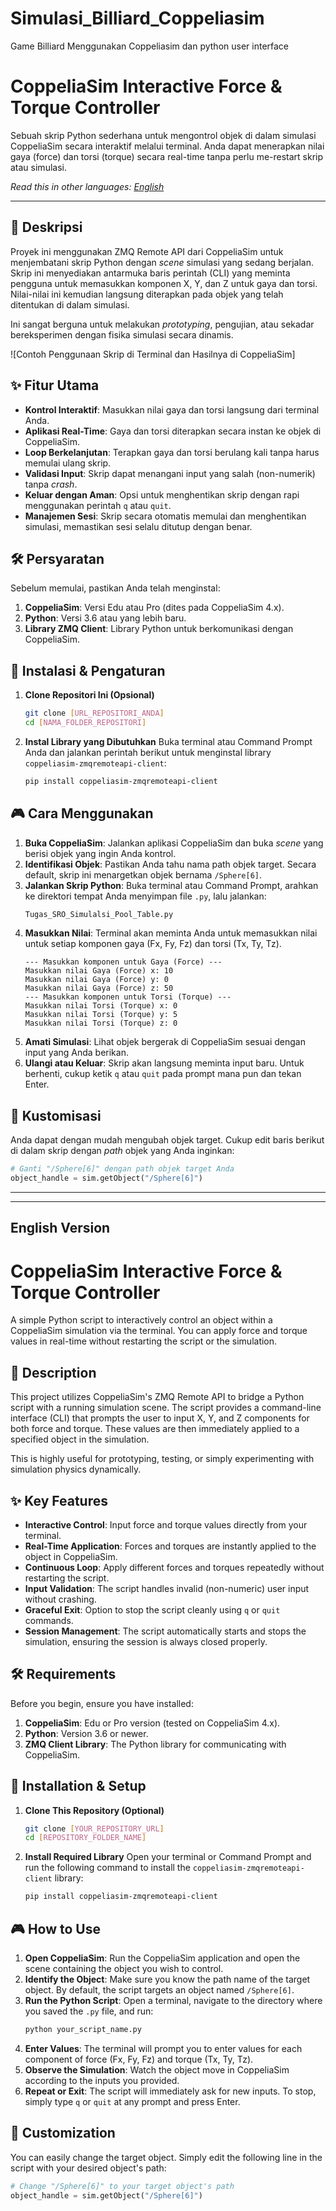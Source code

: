 # Simulasi_Billiard_Coppeliasim
Game Billiard Menggunakan Coppeliasim dan python user interface

# CoppeliaSim Interactive Force & Torque Controller

Sebuah skrip Python sederhana untuk mengontrol objek di dalam simulasi CoppeliaSim secara interaktif melalui terminal. Anda dapat menerapkan nilai gaya (force) dan torsi (torque) secara real-time tanpa perlu me-restart skrip atau simulasi.

*Read this in other languages: [English](#english-version)*

---

## 📜 Deskripsi

Proyek ini menggunakan ZMQ Remote API dari CoppeliaSim untuk menjembatani skrip Python dengan *scene* simulasi yang sedang berjalan. Skrip ini menyediakan antarmuka baris perintah (CLI) yang meminta pengguna untuk memasukkan komponen X, Y, dan Z untuk gaya dan torsi. Nilai-nilai ini kemudian langsung diterapkan pada objek yang telah ditentukan di dalam simulasi.

Ini sangat berguna untuk melakukan *prototyping*, pengujian, atau sekadar bereksperimen dengan fisika simulasi secara dinamis.

![Contoh Penggunaan Skrip di Terminal dan Hasilnya di CoppeliaSim]

## ✨ Fitur Utama

-   **Kontrol Interaktif**: Masukkan nilai gaya dan torsi langsung dari terminal Anda.
-   **Aplikasi Real-Time**: Gaya dan torsi diterapkan secara instan ke objek di CoppeliaSim.
-   **Loop Berkelanjutan**: Terapkan gaya dan torsi berulang kali tanpa harus memulai ulang skrip.
-   **Validasi Input**: Skrip dapat menangani input yang salah (non-numerik) tanpa *crash*.
-   **Keluar dengan Aman**: Opsi untuk menghentikan skrip dengan rapi menggunakan perintah `q` atau `quit`.
-   **Manajemen Sesi**: Skrip secara otomatis memulai dan menghentikan simulasi, memastikan sesi selalu ditutup dengan benar.

## 🛠️ Persyaratan

Sebelum memulai, pastikan Anda telah menginstal:

1.  **CoppeliaSim**: Versi Edu atau Pro (dites pada CoppeliaSim 4.x).
2.  **Python**: Versi 3.6 atau yang lebih baru.
3.  **Library ZMQ Client**: Library Python untuk berkomunikasi dengan CoppeliaSim.

## 🚀 Instalasi & Pengaturan

1.  **Clone Repositori Ini (Opsional)**
    ```bash
    git clone [URL_REPOSITORI_ANDA]
    cd [NAMA_FOLDER_REPOSITORI]
    ```

2.  **Instal Library yang Dibutuhkan**
    Buka terminal atau Command Prompt Anda dan jalankan perintah berikut untuk menginstal library `coppeliasim-zmqremoteapi-client`:
    ```bash
    pip install coppeliasim-zmqremoteapi-client
    ```

## 🎮 Cara Menggunakan

1.  **Buka CoppeliaSim**: Jalankan aplikasi CoppeliaSim dan buka *scene* yang berisi objek yang ingin Anda kontrol.
2.  **Identifikasi Objek**: Pastikan Anda tahu nama path objek target. Secara default, skrip ini menargetkan objek bernama `/Sphere[6]`.
3.  **Jalankan Skrip Python**: Buka terminal atau Command Prompt, arahkan ke direktori tempat Anda menyimpan file `.py`, lalu jalankan:
    ```bash
    Tugas_SRO_Simulalsi_Pool_Table.py
    ```
4.  **Masukkan Nilai**: Terminal akan meminta Anda untuk memasukkan nilai untuk setiap komponen gaya (Fx, Fy, Fz) dan torsi (Tx, Ty, Tz).
    ```
    --- Masukkan komponen untuk Gaya (Force) ---
    Masukkan nilai Gaya (Force) x: 10
    Masukkan nilai Gaya (Force) y: 0
    Masukkan nilai Gaya (Force) z: 50
    --- Masukkan komponen untuk Torsi (Torque) ---
    Masukkan nilai Torsi (Torque) x: 0
    Masukkan nilai Torsi (Torque) y: 5
    Masukkan nilai Torsi (Torque) z: 0
    ```
5.  **Amati Simulasi**: Lihat objek bergerak di CoppeliaSim sesuai dengan input yang Anda berikan.
6.  **Ulangi atau Keluar**: Skrip akan langsung meminta input baru. Untuk berhenti, cukup ketik `q` atau `quit` pada prompt mana pun dan tekan Enter.

## 🔧 Kustomisasi

Anda dapat dengan mudah mengubah objek target. Cukup edit baris berikut di dalam skrip dengan *path* objek yang Anda inginkan:

```python
# Ganti "/Sphere[6]" dengan path objek target Anda
object_handle = sim.getObject("/Sphere[6]")
```

---
---

## English Version

# CoppeliaSim Interactive Force & Torque Controller

A simple Python script to interactively control an object within a CoppeliaSim simulation via the terminal. You can apply force and torque values in real-time without restarting the script or the simulation.

## 📜 Description

This project utilizes CoppeliaSim's ZMQ Remote API to bridge a Python script with a running simulation scene. The script provides a command-line interface (CLI) that prompts the user to input X, Y, and Z components for both force and torque. These values are then immediately applied to a specified object in the simulation.

This is highly useful for prototyping, testing, or simply experimenting with simulation physics dynamically.

## ✨ Key Features

-   **Interactive Control**: Input force and torque values directly from your terminal.
-   **Real-Time Application**: Forces and torques are instantly applied to the object in CoppeliaSim.
-   **Continuous Loop**: Apply different forces and torques repeatedly without restarting the script.
-   **Input Validation**: The script handles invalid (non-numeric) user input without crashing.
-   **Graceful Exit**: Option to stop the script cleanly using `q` or `quit` commands.
-   **Session Management**: The script automatically starts and stops the simulation, ensuring the session is always closed properly.

## 🛠️ Requirements

Before you begin, ensure you have installed:

1.  **CoppeliaSim**: Edu or Pro version (tested on CoppeliaSim 4.x).
2.  **Python**: Version 3.6 or newer.
3.  **ZMQ Client Library**: The Python library for communicating with CoppeliaSim.

## 🚀 Installation & Setup

1.  **Clone This Repository (Optional)**
    ```bash
    git clone [YOUR_REPOSITORY_URL]
    cd [REPOSITORY_FOLDER_NAME]
    ```

2.  **Install Required Library**
    Open your terminal or Command Prompt and run the following command to install the `coppeliasim-zmqremoteapi-client` library:
    ```bash
    pip install coppeliasim-zmqremoteapi-client
    ```

## 🎮 How to Use

1.  **Open CoppeliaSim**: Run the CoppeliaSim application and open the scene containing the object you wish to control.
2.  **Identify the Object**: Make sure you know the path name of the target object. By default, the script targets an object named `/Sphere[6]`.
3.  **Run the Python Script**: Open a terminal, navigate to the directory where you saved the `.py` file, and run:
    ```bash
    python your_script_name.py
    ```
4.  **Enter Values**: The terminal will prompt you to enter values for each component of force (Fx, Fy, Fz) and torque (Tx, Ty, Tz).
5.  **Observe the Simulation**: Watch the object move in CoppeliaSim according to the inputs you provided.
6.  **Repeat or Exit**: The script will immediately ask for new inputs. To stop, simply type `q` or `quit` at any prompt and press Enter.

## 🔧 Customization

You can easily change the target object. Simply edit the following line in the script with your desired object's path:

```python
# Change "/Sphere[6]" to your target object's path
object_handle = sim.getObject("/Sphere[6]")
```
